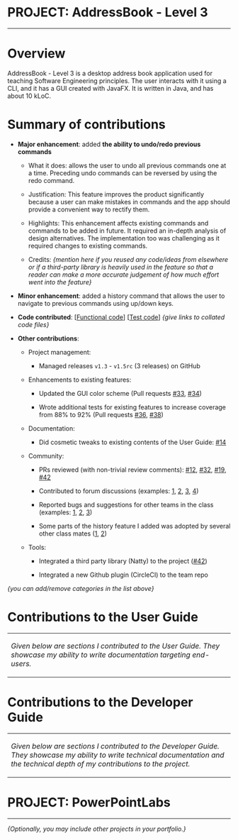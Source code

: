 PROJECT: AddressBook - Level 3
==============================

---

Overview
========

AddressBook - Level 3 is a desktop address book application used for teaching Software Engineering principles. The user interacts with it using a CLI, and it has a GUI created with JavaFX. It is written in Java, and has about 10 kLoC.

Summary of contributions
========================

-   **Major enhancement**: added **the ability to undo/redo previous commands**

    -   What it does: allows the user to undo all previous commands one at a time. Preceding undo commands can be reversed by using the redo command.

    -   Justification: This feature improves the product significantly because a user can make mistakes in commands and the app should provide a convenient way to rectify them.

    -   Highlights: This enhancement affects existing commands and commands to be added in future. It required an in-depth analysis of design alternatives. The implementation too was challenging as it required changes to existing commands.

    -   Credits: *{mention here if you reused any code/ideas from elsewhere or if a third-party library is heavily used in the feature so that a reader can make a more accurate judgement of how much effort went into the feature}*

-   **Minor enhancement**: added a history command that allows the user to navigate to previous commands using up/down keys.

-   **Code contributed**: \[[Functional code](https://github.com)\] \[[Test code](https://github.com)\] *{give links to collated code files}*

-   **Other contributions**:

    -   Project management:

        -   Managed releases `v1.3` - `v1.5rc` (3 releases) on GitHub

    -   Enhancements to existing features:

        -   Updated the GUI color scheme (Pull requests [\#33](https://github.com), [\#34](https://github.com))

        -   Wrote additional tests for existing features to increase coverage from 88% to 92% (Pull requests [\#36](https://github.com), [\#38](https://github.com))

    -   Documentation:

        -   Did cosmetic tweaks to existing contents of the User Guide: [\#14](https://github.com)

    -   Community:

        -   PRs reviewed (with non-trivial review comments): [\#12](https://github.com), [\#32](https://github.com), [\#19](https://github.com), [\#42](https://github.com)

        -   Contributed to forum discussions (examples: [1](https://github.com), [2](https://github.com), [3](https://github.com), [4](https://github.com))

        -   Reported bugs and suggestions for other teams in the class (examples: [1](https://github.com), [2](https://github.com), [3](https://github.com))

        -   Some parts of the history feature I added was adopted by several other class mates ([1](https://github.com), [2](https://github.com))

    -   Tools:

        -   Integrated a third party library (Natty) to the project ([\#42](https://github.com))

        -   Integrated a new Github plugin (CircleCI) to the team repo

*{you can add/remove categories in the list above}*

Contributions to the User Guide
===============================

<table><colgroup><col style="width: 100%" /></colgroup><tbody><tr class="odd"><td><p><em>Given below are sections I contributed to the User Guide. They showcase my ability to write documentation targeting end-users.</em></p></td></tr></tbody></table>

Contributions to the Developer Guide
====================================

<table><colgroup><col style="width: 100%" /></colgroup><tbody><tr class="odd"><td><p><em>Given below are sections I contributed to the Developer Guide. They showcase my ability to write technical documentation and the technical depth of my contributions to the project.</em></p></td></tr></tbody></table>

PROJECT: PowerPointLabs
=======================

---

*{Optionally, you may include other projects in your portfolio.}*